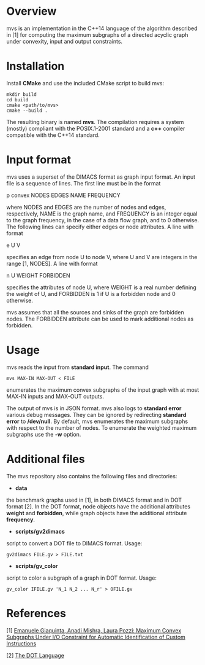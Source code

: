 # Overview

mvs is an implementation in the C++14 language of the algorithm
described in [1] for computing the maximum subgraphs of a directed
acyclic graph under convexity, input and output constraints.

# Installation

Install **CMake** and use the included CMake script to build mvs:
```
mkdir build
cd build
cmake <path/to/mvs>
cmake --build .
```
The resulting binary is named **mvs**. The compilation requires a
system (mostly) compliant with the POSIX.1-2001 standard and a **c++**
compiler compatible with the C++14 standard.

# Input format

mvs uses a superset of the DIMACS format as graph input format. An
input file is a sequence of lines. The first line must be in the
format

p convex NODES EDGES NAME FREQUENCY

where NODES and EDGES are the number of nodes and edges, respectively,
NAME is the graph name, and FREQUENCY is an integer equal to the graph
frequency, in the case of a data flow graph, and to 0 otherwise. The
following lines can specify either edges or node attributes. A line
with format

e U V

specifies an edge from node U to node V, where U and V are integers in
the range [1, NODES]. A line with format

n U WEIGHT FORBIDDEN

specifies the attributes of node U, where WEIGHT is a real number
defining the weight of U, and FORBIDDEN is 1 if U is a forbidden
node and 0 otherwise.

mvs assumes that all the sources and sinks of the graph are forbidden
nodes. The FORBIDDEN attribute can be used to mark additional
nodes as forbidden.

# Usage

mvs reads the input from **standard input**. The command

`mvs MAX-IN MAX-OUT < FILE`

enumerates the maximum convex subgraphs of the input graph with at
most MAX-IN inputs and MAX-OUT outputs.

The output of mvs is in JSON format. mvs also logs to **standard error**
various debug messages. They can be ignored by redirecting **standard
error** to **/dev/null**. By default, mvs enumerates the maximum
subgraphs with respect to the number of nodes. To enumerate the
weighted maximum subgraphs use the **-w** option.

# Additional files

The mvs repository also contains the following files and directories:

* **data**

the benchmark graphs used in [1], in both DIMACS format and in DOT
format [2]. In the DOT format, node objects have the additional
attributes **weight** and **forbidden**, while graph objects have the
additional attribute **frequency**.

* **scripts/gv2dimacs**

script to convert a DOT file to DIMACS format. Usage:

`gv2dimacs FILE.gv > FILE.txt`

* **scripts/gv_color**

script to color a subgraph of a graph in DOT format. Usage:

`gv_color IFILE.gv 'N_1 N_2 ... N_r' > OFILE.gv`

# References

[1] [Emanuele Giaquinta, Anadi Mishra, Laura Pozzi: Maximum Convex Subgraphs Under I/O Constraint for Automatic Identification of Custom Instructions](https://doi.org/10.1109/TCAD.2014.2387375)

[2] [The DOT Language](https://www.graphviz.org/doc/info/lang.html)
